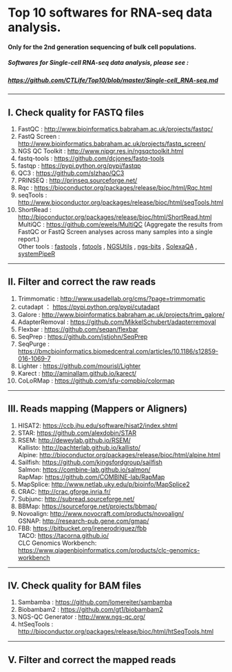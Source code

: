 # Top 10 softwares for RNA-seq data analysis.                    
####  Only for the 2nd generation sequencing of bulk cell populations.
##### Softwares for Single-cell RNA-seq data analysis, please see :                         
##### https://github.com/CTLife/Top10/blob/master/Single-cell_RNA-seq.md   
                                 
-----------------------                          
                                                             
## I. Check quality for FASTQ files
  1. FastQC : http://www.bioinformatics.babraham.ac.uk/projects/fastqc/              
  2. FastQ Screen : http://www.bioinformatics.babraham.ac.uk/projects/fastq_screen/                  
  3. NGS QC Toolkit : http://www.nipgr.res.in/ngsqctoolkit.html                               
  4. fastq-tools : https://github.com/dcjones/fastq-tools                                  
  5. fastqp : https://pypi.python.org/pypi/fastqp            
  6. QC3 : https://github.com/slzhao/QC3                      
  7. PRINSEQ : http://prinseq.sourceforge.net/              
  8. Rqc : https://bioconductor.org/packages/release/bioc/html/Rqc.html                                           
  9. seqTools : http://www.bioconductor.org/packages/release/bioc/html/seqTools.html     
  10. ShortRead : http://bioconductor.org/packages/release/bioc/html/ShortRead.html                                              
  MultiQC : https://github.com/ewels/MultiQC   (Aggregate the results from FastQC or FastQ Screen analyses across many samples into a single report.)             
  Other tools : [fastools](https://pypi.python.org/pypi/fastools) , [fqtools](https://github.com/alastair-droop/fqtools)  ,  [NGSUtils](http://ngsutils.org/) , [ngs-bits](https://github.com/imgag/ngs-bits) , [SolexaQA](http://solexaqa.sourceforge.net/)  , [systemPipeR](https://bioconductor.org/packages/release/bioc/html/systemPipeR.html)                                                                     
                   
-------------------------
             
## II. Filter and correct the raw reads
  1. Trimmomatic : http://www.usadellab.org/cms/?page=trimmomatic     
  2. cutadapt ： https://pypi.python.org/pypi/cutadapt     
  3. Galore : http://www.bioinformatics.babraham.ac.uk/projects/trim_galore/         
  4. AdapterRemoval :  https://github.com/MikkelSchubert/adapterremoval              
  5. Flexbar : https://github.com/seqan/flexbar 
  6. SeqPrep : https://github.com/jstjohn/SeqPrep               
  7. SeqPurge : https://bmcbioinformatics.biomedcentral.com/articles/10.1186/s12859-016-1069-7                   
  8. Lighter : https://github.com/mourisl/Lighter        
  9. Karect : http://aminallam.github.io/karect/          
  10. CoLoRMap : https://github.com/sfu-compbio/colormap                       
                                                                                                      
-------------------------
                                                                              
## III. Reads mapping (Mappers or Aligners)
  1. HISAT2: https://ccb.jhu.edu/software/hisat2/index.shtml         
  2. STAR: https://github.com/alexdobin/STAR                    
  3. RSEM: http://deweylab.github.io/RSEM/                 
     Kallisto: http://pachterlab.github.io/kallisto/                    
     Alpine: http://bioconductor.org/packages/release/bioc/html/alpine.html                   
  4. Sailfish: https://github.com/kingsfordgroup/sailfish                
     Salmon: https://combine-lab.github.io/salmon/                 
     RapMap: https://github.com/COMBINE-lab/RapMap                     
  5. MapSplice: http://www.netlab.uky.edu/p/bioinfo/MapSplice2                       
  6. CRAC: http://crac.gforge.inria.fr/               
  7. Subjunc: http://subread.sourceforge.net/               
  8. BBMap: https://sourceforge.net/projects/bbmap/       
  9. Novoalign: http://www.novocraft.com/products/novoalign/     
     GSNAP: http://research-pub.gene.com/gmap/    
  10. FBB:  https://bitbucket.org/irenerodriguez/fbb     
      TACO:  https://tacorna.github.io/             
      CLC Genomics Workbench: https://www.qiagenbioinformatics.com/products/clc-genomics-workbench        
                                          
-------------------------
                                              
## IV. Check quality for BAM files
1. Sambamba :  https://github.com/lomereiter/sambamba   
2. Biobambam2 : https://github.com/gt1/biobambam2  
3. NGS-QC Generator : http://www.ngs-qc.org/                            
4. htSeqTools : http://bioconductor.org/packages/release/bioc/html/htSeqTools.html
                                          
-------------------------
                                 
## V. Filter and correct the mapped reads
                         
   
                                        
